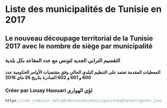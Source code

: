 # Liste des municipalités de Tunisie en 2017
## Le nouveau découpage territorial de la Tunisie 2017 avec le nombre de siège par municipalité
### التقسيم الترابي الجديد لتونس مع عدد المقاعد بكل بلدية
#### المعطيات المقدمة تعتمد على التنظيم البلدي الحالي وفق مقتضيات الأوامر الحكومية عدد 600 و 601 و 602 الصادرة بتاريخ 26 ماي 2016

### Créer par Louay Haouari لؤي الهواري


```js
https://cdn.jsdelivr.net/gh/besrourms/municipalities@latest/geotn.json
```

